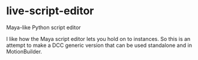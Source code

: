 # live-script-editor
Maya-like Python script editor

I like how the Maya script editor lets you hold on to instances. So this is an attempt to make a DCC generic version that can be used standalone and in MotionBuilder.
